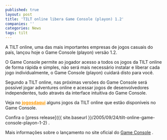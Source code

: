 ```yaml
---
published: true
layout: post
title: 'TILT online libera Game Console (playon) 1.2'
companies: ''
categories: News
tags: tilt
---
```



A TILT online, uma das mais importantes empresas de jogos casuais do país, lançou hoje o Game Console (playon) versão 1.2.

O Game Console permite ao jogador acesso a todos os jogos da TILT online de forma rápida e simples, não será mais necessário instalar e liberar cada jogo individualmente, o Game Console (playon) cuidará disto para você.

Segundo a TILT online, nas próximas versões do Game Console será possível jogar adventures online e acessar jogos de desenvolvedores independentes, tudo através da interface intuitiva do Game Console.

Veja no <a style="font-weight: bold; color: #ff9900;" href="{{ site.baseurl }}/tags/tilt">jogosdaqui</a>
 alguns jogos da TILT online que estão disponíveis no Game Console.

Confira o [press release]({{ site.baseurl }}/2005/09/24/tilt-online-game-console-playon-1-2)
.

Mais informações sobre o lançamento no site oficial do <a href="http://www.tilt.net/playon/">Game Console</a>
.


